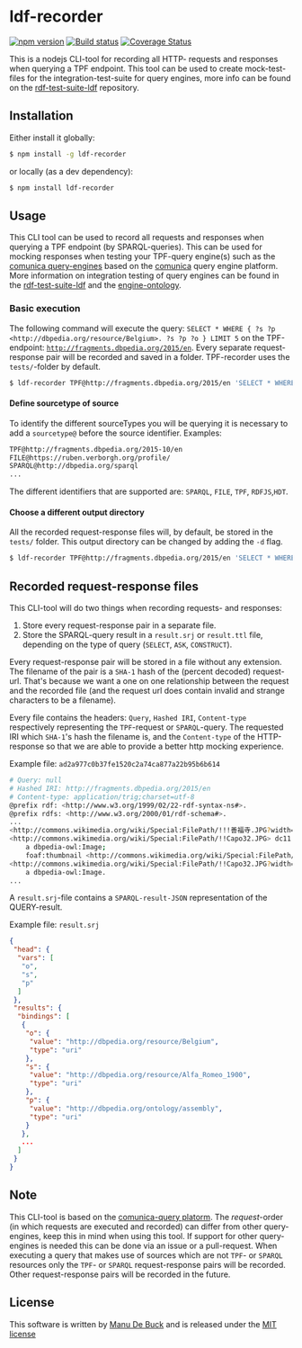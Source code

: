 # ldf-recorder

[![npm version](https://badge.fury.io/js/ldf-recorder.svg)](https://www.npmjs.com/package/ldf-recorder)
[![Build status](https://github.com/comunica/ldf-recorder.js/workflows/CI/badge.svg)](https://github.com/comunica/ldf-recorder.js/actions?query=workflow%3ACI)
[![Coverage Status](https://coveralls.io/repos/github/comunica/ldf-recorder/badge.svg?branch=master)](https://coveralls.io/github/comunica/ldf-recorder?branch=master)

This is a nodejs CLI-tool for recording all HTTP- requests and responses when querying a TPF endpoint. This tool can be used to create mock-test-files for the integration-test-suite for query engines, more info can be found on the [rdf-test-suite-ldf](https://github.com/comunica/rdf-test-suite-ldf.js) repository.

## Installation

Either install it globally:

```bash
$ npm install -g ldf-recorder
```

or locally (as a dev dependency):

```bash
$ npm install ldf-recorder
```

## Usage

This CLI tool can be used to record all requests and responses when querying a TPF endpoint (by SPARQL-queries). This can be used for mocking responses when testing your TPF-query engine(s) such as the [comunica query-engines](https://github.com/comunica/comunica) based on the [comunica](https://github.com/comunica/) query engine platform.
More information on integration testing of query engines can be found in the [rdf-test-suite-ldf](https://github.com/comunica/rdf-test-suite-ldf.js) and the [engine-ontology](https://github.com/comunica/ontology-query-testing).

### Basic execution

The following command will execute the query: `SELECT * WHERE { ?s ?p <http://dbpedia.org/resource/Belgium>. ?s ?p ?o } LIMIT 5` on the TPF-endpoint: [`http://fragments.dbpedia.org/2015/en`](http://fragments.dbpedia.org/2015/en). Every separate request-response pair will be recorded and saved in a folder. TPF-recorder uses the `tests/`-folder by default.

```bash
$ ldf-recorder TPF@http://fragments.dbpedia.org/2015/en 'SELECT * WHERE { ?s ?p <http://dbpedia.org/resource/Belgium>. ?s ?p ?o } LIMIT 5'
```

#### Define sourcetype of source

To identify the different sourceTypes you will be querying it is necessary to add a `sourcetype@` before the source identifier. Examples:

```bash
TPF@http://fragments.dbpedia.org/2015-10/en
FILE@https://ruben.verborgh.org/profile/
SPARQL@http://dbpedia.org/sparql
...
```

The different identifiers that are supported are: `SPARQL`, `FILE`, `TPF`, `RDFJS`,`HDT`.

#### Choose a different output directory

All the recorded request-response files will, by default, be stored in the `tests/` folder. This output directory can be changed by adding the `-d` flag.
```bash
$ ldf-recorder TPF@http://fragments.dbpedia.org/2015/en 'SELECT * WHERE { ?s ?p <http://dbpedia.org/resource/Belgium>. ?s ?p ?o } LIMIT 5' -d path/to/folder
```

## Recorded request-response files

This CLI-tool will do two things when recording requests- and responses:

1. Store every request-response pair in a separate file.
2. Store the SPARQL-query result in a `result.srj` or `result.ttl` file, depending on the type of query (`SELECT`, `ASK`, `CONSTRUCT`).

Every request-response pair will be stored in a file without any extension. The filename of the pair is a `SHA-1` hash of the (percent decoded) request-url. That's because we want a one on one relationship between the request and the recorded file (and the request url does contain invalid and strange characters to be a filename).

Every file contains the headers: `Query`, `Hashed IRI`, `Content-type` respectively representing the `TPF`-request or `SPARQL`-query. The requested IRI which `SHA-1`'s hash the filename is, and the `Content-type` of the HTTP-response so that we are able to provide a better http mocking experience.

Example file: `ad2a977c0b37fe1520c2a74ca877a22b95b6b614`

```bash
# Query: null
# Hashed IRI: http://fragments.dbpedia.org/2015/en
# Content-type: application/trig;charset=utf-8
@prefix rdf: <http://www.w3.org/1999/02/22-rdf-syntax-ns#>.
@prefix rdfs: <http://www.w3.org/2000/01/rdf-schema#>.
...
<http://commons.wikimedia.org/wiki/Special:FilePath/!!!善福寺.JPG?width=300> a dbpedia-owl:Image.
<http://commons.wikimedia.org/wiki/Special:FilePath/!!Capo32.JPG> dc11:rights <http://en.wikipedia.org/wiki/File:!!Capo32.JPG>;
    a dbpedia-owl:Image;
    foaf:thumbnail <http://commons.wikimedia.org/wiki/Special:FilePath/!!Capo32.JPG?width=300>.
<http://commons.wikimedia.org/wiki/Special:FilePath/!!Capo32.JPG?width=300> dc11:rights <http://en.wikipedia.org/wiki/File:!!Capo32.JPG>;
    a dbpedia-owl:Image.
...
```

A `result.srj`-file contains a `SPARQL-result-JSON` representation of the QUERY-result.

Example file: `result.srj`

```json
{
 "head": {
  "vars": [
   "o",
   "s",
   "p"
  ]
 },
 "results": {
  "bindings": [
   {
    "o": {
     "value": "http://dbpedia.org/resource/Belgium",
     "type": "uri"
    },
    "s": {
     "value": "http://dbpedia.org/resource/Alfa_Romeo_1900",
     "type": "uri"
    },
    "p": {
     "value": "http://dbpedia.org/ontology/assembly",
     "type": "uri"
    }
   },
   ...
  ]
 }
}
```

## Note

This CLI-tool is based on the [comunica-query platorm](https://github.com/comunica/comunica/tree/master/packages/actor-init-sparql#readme). The _request_-order (in which requests are executed and recorded) can differ from other query-engines, keep this in mind when using this tool. If support for other query-engines is needed this can be done via an issue or a pull-request. When executing a query that makes use of sources which are not `TPF`- or `SPARQL` resources only the `TPF`- or `SPARQL` request-response pairs will be recorded. Other request-response pairs will be recorded in the future.

## License

This software is written by [Manu De Buck](https://github.com/ManuDeBuck) and is released under the [MIT license](https://github.com/ManuDeBuck/ldf-recorder/blob/master/LICENSE)
